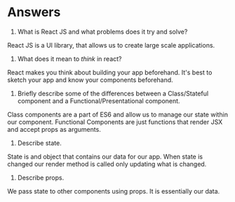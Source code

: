 # Answers

1.  What is React JS and what problems does it try and solve?

  React JS is a UI library, that allows us to create large scale applications.

1.  What does it mean to _think_ in react?
  
  React makes you think about building your app beforehand. It's best to sketch your app and know your components beforehand.
  
1.  Briefly describe some of the differences between a Class/Stateful component and a Functional/Presentational component.

  Class components are a part of ES6 and allow us to manage our state within our component. Functional Components are just functions that render JSX and accept props as arguments.

1.  Describe state.
  
  State is and object that contains our data for our app. When state is changed our render method is called only updating what is changed.

1.  Describe props.

  We pass state to other components using props. It is essentially our data.
